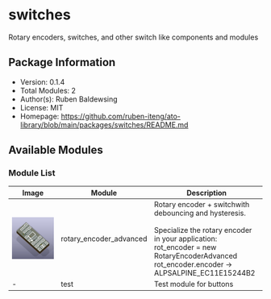 # switches

Rotary encoders, switches, and other switch like components and modules

## Package Information

- Version: 0.1.4
- Total Modules: 2
- Author(s): Ruben Baldewsing
- License: MIT
- Homepage: https://github.com/ruben-iteng/ato-library/blob/main/packages/switches/README.md

## Available Modules

### Module List

| Image | Module | Description |
|-------|--------|-------------|
|![rotary_encoder_advanced](https://github.com/ruben-iteng/ato-library/raw/main/packages/switches/assets/rotary_encoder_advanced.png)| rotary_encoder_advanced | Rotary encoder + switchwith debouncing and hysteresis.<br><br>    Specialize the rotary encoder in your application:<br>    rot_encoder = new RotaryEncoderAdvanced<br>    rot_encoder.encoder -> ALPSALPINE_EC11E15244B2 |
|-| test | Test module for buttons |
